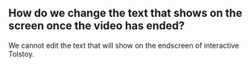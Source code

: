 ## How do we change the text that shows on the screen once the video has ended?

We cannot edit the text that will show on the endscreen of interactive Tolstoy. 